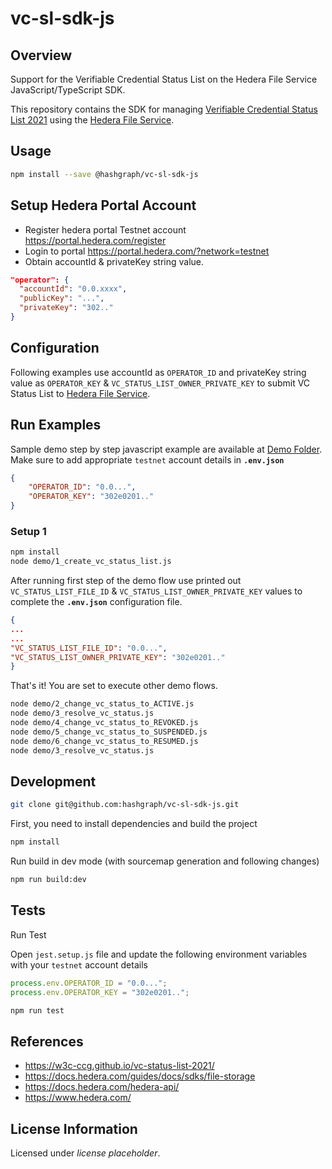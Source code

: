 # vc-sl-sdk-js

## Overview

Support for the Verifiable Credential Status List on the Hedera File Service JavaScript/TypeScript SDK.

This repository contains the SDK for managing [Verifiable Credential Status List 2021](https://w3c-ccg.github.io/vc-status-list-2021) using the [Hedera File Service](https://docs.hedera.com/guides/docs/sdks/file-storage).

## Usage

```sh
npm install --save @hashgraph/vc-sl-sdk-js
```

## Setup Hedera Portal Account

- Register hedera portal Testnet account <https://portal.hedera.com/register>
- Login to portal <https://portal.hedera.com/?network=testnet>
- Obtain accountId & privateKey string value.

```json
"operator": {
  "accountId": "0.0.xxxx",
  "publicKey": "...",
  "privateKey": "302.."
}
```

## Configuration

Following examples use accountId as `OPERATOR_ID` and privateKey string value as `OPERATOR_KEY` & `VC_STATUS_LIST_OWNER_PRIVATE_KEY` to submit VC Status List to [Hedera File Service](https://docs.hedera.com/guides/docs/sdks/file-storage).

## Run Examples

Sample demo step by step javascript example are available at [Demo Folder](https://github.com/Meeco/vc-sdk-js/tree/main/demo). Make sure to add appropriate `testnet` account details in <b>`.env.json`</b>

```json
{
    "OPERATOR_ID": "0.0...",
    "OPERATOR_KEY": "302e0201.."
}
```

### Setup 1

```sh
npm install
node demo/1_create_vc_status_list.js 
```

After running first step of the demo flow use printed out `VC_STATUS_LIST_FILE_ID` & `VC_STATUS_LIST_OWNER_PRIVATE_KEY` values to complete the <b>`.env.json`</b> configuration file.

```json
{
...
...
"VC_STATUS_LIST_FILE_ID": "0.0...",
"VC_STATUS_LIST_OWNER_PRIVATE_KEY": "302e0201.."
}
```

That's it! You are set to execute other demo flows.

```sh
node demo/2_change_vc_status_to_ACTIVE.js
node demo/3_resolve_vc_status.js
node demo/4_change_vc_status_to_REVOKED.js
node demo/5_change_vc_status_to_SUSPENDED.js
node demo/6_change_vc_status_to_RESUMED.js
node demo/3_resolve_vc_status.js
```

## Development

```sh
git clone git@github.com:hashgraph/vc-sl-sdk-js.git
```

First, you need to install dependencies and build the project

```sh
npm install
```

Run build in dev mode (with sourcemap generation and following changes)

```sh
npm run build:dev
```

## Tests

Run Test

Open `jest.setup.js` file and update the following environment variables with your `testnet` account details

```javascript
process.env.OPERATOR_ID = "0.0...";
process.env.OPERATOR_KEY = "302e0201..";
```

```sh
npm run test
```

## References

- <https://w3c-ccg.github.io/vc-status-list-2021/>
- <https://docs.hedera.com/guides/docs/sdks/file-storage>
- <https://docs.hedera.com/hedera-api/>
- <https://www.hedera.com/>

## License Information

Licensed under _license placeholder_.
